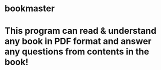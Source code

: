 # bookmaster

# This program can read & understand any book in PDF format and answer any questions from contents in the book!
